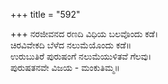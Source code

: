 +++
title = "592"

+++
ನರಜೀವನದ ರಣದಿ ವಿಧಿಯ ಬಲವೊಂದು ಕಡೆ।  
ಚಿರವಿವೇಕದಿ ಬೆಳೆದ ನಲುಮೆಯೊಂದು ಕಡೆ॥  
ಉರುಬುತಿರೆ ಪುರುಷಂಗೆ ನಲುಮೆಯುಳಿತವೆ ಗೆಲವು।  
ಪುರುಷತನವೇ ವಿಜಯ - ಮಂಕುತಿಮ್ಮ॥  
